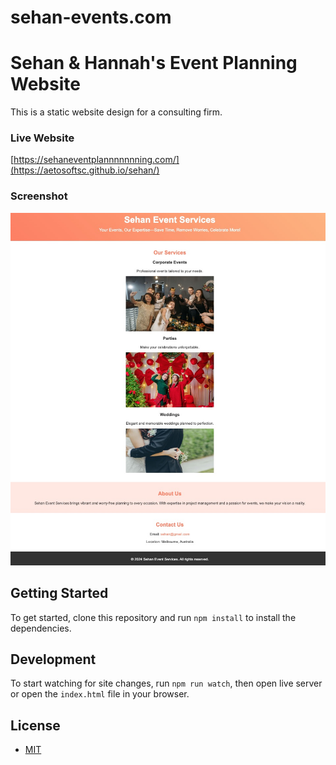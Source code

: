 # sehan-events.com

# Sehan & Hannah's Event Planning Website

This is a static website design for a consulting firm.

### Live Website

[https://sehaneventplannnnnnning.com/](https://aetosoftsc.github.io/sehan/)

### Screenshot

![Website Screenshot](img/screenshot.jpeg 'Website Screenshot')

## Getting Started

To get started, clone this repository and run `npm install` to install the dependencies.

## Development

To start watching for site changes, run `npm run watch`, then open live server or open the `index.html` file in your browser.

## License

- [MIT](LICENSE.md)
